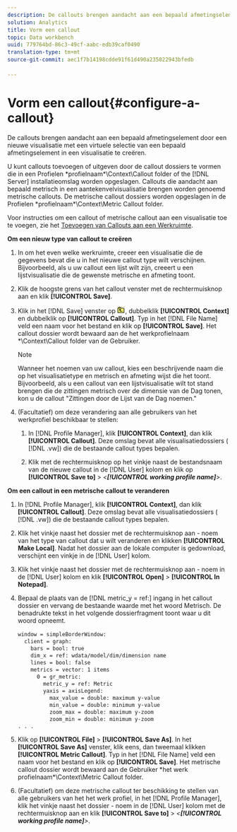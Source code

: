 ```yaml
---
description: De callouts brengen aandacht aan een bepaald afmetingselement door een nieuwe visualisatie met een virtuele selectie van een bepaald afmetingselement in een visualisatie te creëren.
solution: Analytics
title: Vorm een callout
topic: Data workbench
uuid: 779764bd-86c3-49cf-aabc-edb39caf0490
translation-type: tm+mt
source-git-commit: aec1f7b14198cdde91f61d490a235022943bfedb

---
```



# Vorm een callout{#configure-a-callout}

De callouts brengen aandacht aan een bepaald afmetingselement door een nieuwe visualisatie met een virtuele selectie van een bepaald afmetingselement in een visualisatie te creëren.

U kunt callouts toevoegen of uitgeven door de callout dossiers te vormen die in een Profielen \*profielnaam*\Context\Callout folder of the [!DNL Server] installatieomslag worden opgeslagen. Callouts die aandacht aan bepaald metrisch in een aantekenvelvisualisatie brengen worden genoemd metrische callouts. De metrische callout dossiers worden opgeslagen in de Profielen \*profielnaam*\Context\Metric Callout folder.

Voor instructies om een callout of metrische callout aan een visualisatie toe te voegen, zie het [Toevoegen van Callouts aan een Werkruimte](../../../home/c-get-started/c-vis/c-call-wkspc.md#concept-212b09e763044d938987b4a9c658adc0).

**Om een nieuw type van callout te creëren**

1. In om het even welke werkruimte, creeer een visualisatie die de gegevens bevat die u in het nieuwe callout type wilt verschijnen. Bijvoorbeeld, als u uw callout een lijst wilt zijn, creeert u een lijstvisualisatie die de gewenste metrische en afmeting toont.
1. Klik de hoogste grens van het callout venster met de rechtermuisknop aan en klik **[!UICONTROL Save]**.
1. Klik in het [!DNL Save] venster op ![](assets/btn_folder_up.png), dubbelklik **[!UICONTROL Context]** en dubbelklik op **[!UICONTROL Callout]**. Typ in het [!DNL File Name] veld een naam voor het bestand en klik op **[!UICONTROL Save]**. Het callout dossier wordt bewaard aan de het werkprofielnaam \*\Context\Callout folder van de Gebruiker.

   >[!NOTE]
   >
   >Wanneer het noemen van uw callout, kies een beschrijvende naam die op het visualisatietype en metrisch en afmeting wijst die het toont. Bijvoorbeeld, als u een callout van een lijstvisualisatie wilt tot stand brengen die de zittingen metrisch over de dimensie van de Dag tonen, kon u de callout &quot;Zittingen door de Lijst van de Dag noemen.&quot;

1. (Facultatief) om deze verandering aan alle gebruikers van het werkprofiel beschikbaar te stellen:

   1. In [!DNL Profile Manager], klik **[!UICONTROL Context]**, dan klik **[!UICONTROL Callout]**. Deze omslag bevat alle visualisatiedossiers ( [!DNL .vw]) die de bestaande callout types bepalen.

   1. Klik met de rechtermuisknop op het vinkje naast de bestandsnaam van de nieuwe callout in de [!DNL User] kolom en klik op **[!UICONTROL Save to]** > *&lt;**[!UICONTROL working profile name]**>*.

**Om een callout in een metrische callout te veranderen**

1. In [!DNL Profile Manager], klik **[!UICONTROL Context]**, dan klik **[!UICONTROL Callout]**. Deze omslag bevat alle visualisatiedossiers ( [!DNL .vw]) die de bestaande callout types bepalen.

1. Klik het vinkje naast het dossier met de rechtermuisknop aan - noem van het type van callout dat u wilt veranderen en klikken **[!UICONTROL Make Local]**. Nadat het dossier aan de lokale computer is gedownload, verschijnt een vinkje in de [!DNL User] kolom.

1. Klik het vinkje naast het dossier met de rechtermuisknop aan - noem in de [!DNL User] kolom en klik **[!UICONTROL Open]** > **[!UICONTROL In Notepad]**.

1. Bepaal de plaats van de [!DNL metric_y = ref:] ingang in het callout dossier en vervang de bestaande waarde met het woord Metrisch. De benadrukte tekst in het volgende dossierfragment toont waar u dit woord opneemt.

   ```
   window = simpleBorderWindow: 
     client = graph: 
       bars = bool: true
       dim_x = ref: wdata/model/dim/dimension name
       lines = bool: false
       metrics = vector: 1 items
         0 = gr_metric: 
           metric_y = ref: Metric
           yaxis = axisLegend: 
             max_value = double: maximum y-value
             min_value = double: minimum y-value
             zoom_max = double: maximum y-zoom
             zoom_min = double: minimum y-zoom
   . . . 
   ```

1. Klik op **[!UICONTROL File]** > **[!UICONTROL Save As]**. In het **[!UICONTROL Save As]** venster, klik eens, dan tweemaal klikken **[!UICONTROL Metric Callout]**. Typ in het [!DNL File Name] veld een naam voor het bestand en klik op **[!UICONTROL Save]**. Het metrische callout dossier wordt bewaard aan de Gebruiker \*het werk profielnaam*\Context\Metric Callout folder.

1. (Facultatief) om deze metrische callout ter beschikking te stellen van alle gebruikers van het het werk profiel, in het [!DNL Profile Manager], klik het vinkje naast het dossier - noem in de [!DNL User] kolom met de rechtermuisknop aan en klik **[!UICONTROL Save to]** > *&lt;**[!UICONTROL working profile name]**>*.

